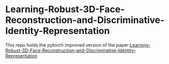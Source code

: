 # Learning-Robust-3D-Face-Reconstruction-and-Discriminative-Identity-Representation
This repo holds the pytorch improved version of the paper:[Learning-Robust-3D-Face-Reconstruction-and-Discriminative-Identity-Representation](https://arxiv.org/abs/1905.06505)  

